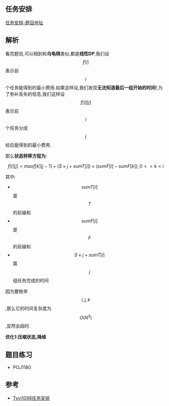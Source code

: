 ## 任务安排

[任务安排-题目地址](https://www.luogu.org/problemnew/show/P2365)

## 解析

看完题目,可以相到和**乌龟棋**类似,都是**线性DP**,我们设$$f[i]$$表示前$$i$$个任务能得到的最小费用.如果这样设,我们发现**无法知道最后一组开始的时间!**,为了弥补丢失的信息,我们这样设$$f[i][j]$$表示前$$i$$个任务分成$$j$$给后能得到的最小费用.

那么**状态转移方程为:**

```math
f[i][j] = max{ f[k][j-1]+(S \times j + sumT[i]) \times (sumF[i] - sumF[k])}, 0<=k < i
```

其中:

 - $$sumT[i]$$是$$T$$的前缀和
 - $$sumF[i]$$是$$F$$的前缀和
 - $$ S \times j + sumT[i]$$ 第$$j$$组任务完成的时间

因为要枚举$$i,j,k$$,那么它的时间复杂度为$$O(N^3)$$,显然会超时.

**优化1:压缩状态,降维**

## 题目练习

 - POJ1180

## 参考

 - [Tyvj1098任务安排](https://blog.csdn.net/OIljt12138/article/details/50990131)


